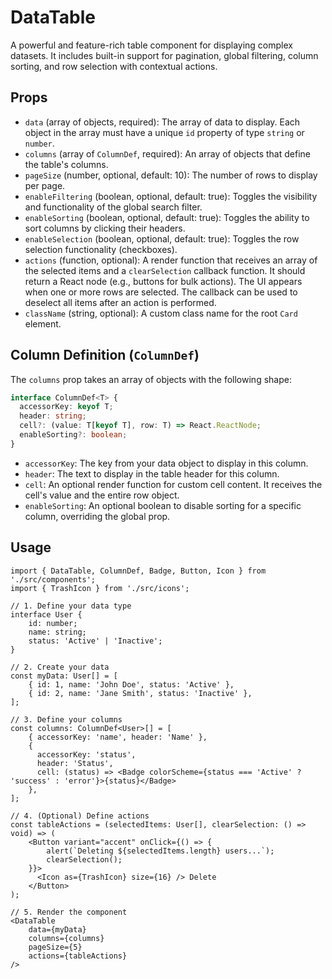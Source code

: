 # DataTable

A powerful and feature-rich table component for displaying complex datasets. It includes built-in support for pagination, global filtering, column sorting, and row selection with contextual actions.

## Props

*   `data` (array of objects, required): The array of data to display. Each object in the array must have a unique `id` property of type `string` or `number`.
*   `columns` (array of `ColumnDef`, required): An array of objects that define the table's columns.
*   `pageSize` (number, optional, default: 10): The number of rows to display per page.
*   `enableFiltering` (boolean, optional, default: true): Toggles the visibility and functionality of the global search filter.
*   `enableSorting` (boolean, optional, default: true): Toggles the ability to sort columns by clicking their headers.
*   `enableSelection` (boolean, optional, default: true): Toggles the row selection functionality (checkboxes).
*   `actions` (function, optional): A render function that receives an array of the selected items and a `clearSelection` callback function. It should return a React node (e.g., buttons for bulk actions). The UI appears when one or more rows are selected. The callback can be used to deselect all items after an action is performed.
*   `className` (string, optional): A custom class name for the root `Card` element.

## Column Definition (`ColumnDef`)

The `columns` prop takes an array of objects with the following shape:

```ts
interface ColumnDef<T> {
  accessorKey: keyof T;
  header: string;
  cell?: (value: T[keyof T], row: T) => React.ReactNode;
  enableSorting?: boolean;
}
```
*   `accessorKey`: The key from your data object to display in this column.
*   `header`: The text to display in the table header for this column.
*   `cell`: An optional render function for custom cell content. It receives the cell's value and the entire row object.
*   `enableSorting`: An optional boolean to disable sorting for a specific column, overriding the global prop.

## Usage

```tsx
import { DataTable, ColumnDef, Badge, Button, Icon } from './src/components';
import { TrashIcon } from './src/icons';

// 1. Define your data type
interface User {
    id: number;
    name: string;
    status: 'Active' | 'Inactive';
}

// 2. Create your data
const myData: User[] = [
    { id: 1, name: 'John Doe', status: 'Active' },
    { id: 2, name: 'Jane Smith', status: 'Inactive' },
];

// 3. Define your columns
const columns: ColumnDef<User>[] = [
    { accessorKey: 'name', header: 'Name' },
    { 
      accessorKey: 'status', 
      header: 'Status',
      cell: (status) => <Badge colorScheme={status === 'Active' ? 'success' : 'error'}>{status}</Badge>
    },
];

// 4. (Optional) Define actions
const tableActions = (selectedItems: User[], clearSelection: () => void) => (
    <Button variant="accent" onClick={() => {
        alert(`Deleting ${selectedItems.length} users...`);
        clearSelection();
    }}>
      <Icon as={TrashIcon} size={16} /> Delete
    </Button>
);

// 5. Render the component
<DataTable
    data={myData}
    columns={columns}
    pageSize={5}
    actions={tableActions}
/>
```